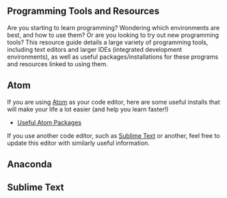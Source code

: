 ## Programming Tools and Resources

Are you starting to learn programming? Wondering which environments are best, and how to use them? Or are you looking to try out new programming tools? This resource guide details a large variety of programming tools, including text editors and larger IDEs (integrated development environments), as well as useful packages/installations for these programs and resources linked to using them.

## Atom

If you are using [Atom](https://atom.io/) as your code editor, here are some useful installs that will make your life a lot easier (and help you learn faster!)

* [Useful Atom Packages](http://voidcanvas.com/12-must-have-atom-extensions-to-work-in-javascript/)

If you use another code editor, such as [Sublime Text](https://www.sublimetext.com/) or another, feel free to update this editor with similarly useful information.

## Anaconda

## Sublime Text
